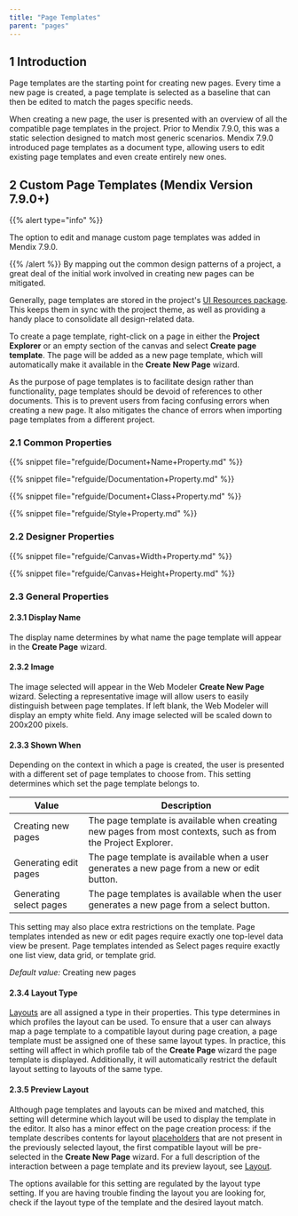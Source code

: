 ```yaml
---
title: "Page Templates"
parent: "pages"
---
```


## 1 Introduction

Page templates are the starting point for creating new pages. Every time a new page is created, a page template is selected as a baseline that can then be edited to match the pages specific needs. 

When creating a new page, the user is presented with an overview of all the compatible page templates in the project. Prior to Mendix 7.9.0, this was a static selection designed to match most generic scenarios. Mendix 7.9.0 introduced page templates as a document type, allowing users to edit existing page templates and even create entirely new ones. 

## 2 Custom Page Templates (Mendix Version 7.9.0+)

{{% alert type="info" %}}

The option to edit and manage custom page templates was added in Mendix 7.9.0.

{{% /alert %}}
By mapping out the common design patterns of a project, a great deal of the initial work involved in creating new pages can be mitigated. 

Generally, page templates are stored in the project's [UI Resources package](ui-resources-package). This keeps them in sync with the project theme, as well as providing a handy place to consolidate all design-related data. 

To create a page template, right-click on a page in either the **Project Explorer** or an empty section of the canvas and select **Create page template**. The page will be added as a new page template, which will automatically make it available in the **Create New Page** wizard.

[//]: # ("Create New Page" is the name of the wizard in the Web Modeler. "Create Page" is the name of the wizard in the Desktop Modeler. Which one is applicable here?)

As the purpose of page templates is to facilitate design rather than functionality, page templates should be devoid of references to other documents. This is to prevent users from facing confusing errors when creating a new page. It also mitigates the chance of errors when importing page templates from a different project. 

### 2.1 Common Properties

{{% snippet file="refguide/Document+Name+Property.md" %}}

{{% snippet file="refguide/Documentation+Property.md" %}}

{{% snippet file="refguide/Document+Class+Property.md" %}}

{{% snippet file="refguide/Style+Property.md" %}}

### 2.2 Designer Properties

{{% snippet file="refguide/Canvas+Width+Property.md" %}}

{{% snippet file="refguide/Canvas+Height+Property.md" %}}

### 2.3 General Properties

#### 2.3.1 Display Name

The display name determines by what name the page template will appear in the **Create Page** wizard.

[//]: # ("Create New Page" is the name of the wizard in the Web Modeler. "Create Page" is the name of the wizard in the Desktop Modeler. Which one is applicable here?)

#### 2.3.2 Image

The image selected will appear in the Web Modeler **Create New Page** wizard. Selecting a representative image will allow users to easily distinguish between page templates. If left blank, the Web Modeler will display an empty white field. Any image selected will be scaled down to 200x200 pixels.

[//]: # ("Create New Page" is the name of the wizard in the Web Modeler. "Create Page" is the name of the wizard in the Desktop Modeler. Which one is applicable here?)

#### 2.3.3 Shown When

Depending on the context in which a page is created, the user is presented with a different set of page templates to choose from. This setting determines which set the page template belongs to.

Value | Description
--- | ---
Creating new pages | The page template is available when creating new pages from most contexts, such as from the Project Explorer.
Generating edit pages | The page template is available when a user generates a new page from a new or edit button.
Generating select pages | The page templates is available when the user generates a new page from a select button.

This setting may also place extra restrictions on the template. Page templates intended as new or edit pages require exactly one top-level data view be present. Page templates intended as Select pages require exactly one list view, data grid, or template grid. 

*Default value:* Creating new pages

#### 2.3.4 Layout Type

[Layouts](layout) are all assigned a type in their properties. This type determines in which profiles the layout can be used. To ensure that a user can always map a page template to a compatible layout during page creation, a page template must be assigned one of these same layout types. In practice, this setting will affect in which profile tab of the **Create Page** wizard the page template is displayed. Additionally, it will automatically restrict the default layout setting to layouts of the same type.

[//]: # ("Create New Page" is the name of the wizard in the Web Modeler. "Create Page" is the name of the wizard in the Desktop Modeler. Which one is applicable here?)

#### 2.3.5 Preview Layout

Although page templates and layouts can be mixed and matched, this setting will determine which layout will be used to display the template in the editor. It also has a minor effect on the page creation process: if the template describes contents for layout [placeholders](placeholder) that are not present in the previously selected layout, the first compatible layout will be pre-selected in the **Create New Page** wizard. For a full description of the interaction between a page template and its preview layout, see [Layout](layout).

[//]: # ("Create New Page" is the name of the wizard in the Web Modeler. "Create Page" is the name of the wizard in the Desktop Modeler. Which one is applicable here?)

The options available for this setting are regulated by the layout type setting. If you are having trouble finding the layout you are looking for, check if the layout type of the template and the desired layout match.
